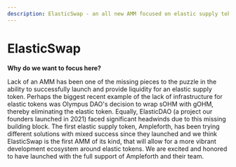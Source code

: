 ```yaml
---
description: ElasticSwap - an all new AMM focused on elastic supply tokens
---
```


# ElasticSwap

**Why do we want to focus here?**

Lack of an AMM has been one of the missing pieces to the puzzle in the ability to successfully launch and provide liquidity for an elastic supply token. Perhaps the biggest recent example of the lack of infrastructure for elastic tokens was Olympus DAO's decision to wrap sOHM with gOHM, thereby eliminating the elastic token. Equally, ElasticDAO (a project our founders launched in 2021) faced significant headwinds due to this missing building block. The first elastic supply token, Ampleforth, has been trying different solutions with mixed success since they launched and we think ElasticSwap is the first AMM of its kind, that will allow for a more vibrant development ecosystem around elastic tokens. We are excited and honored to have launched with the full support of Ampleforth and their team.
